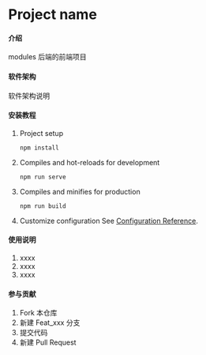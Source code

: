 # Project name

#### 介绍
modules 后端的前端项目

#### 软件架构
软件架构说明


#### 安装教程

1.  Project setup
    ```
    npm install
    ```
2.  Compiles and hot-reloads for development
    ```
    npm run serve
    ```
3.  Compiles and minifies for production
    ```
    npm run build
    ```
4.  Customize configuration
    See [Configuration Reference](https://cli.vuejs.org/config/).

#### 使用说明

1.  xxxx
2.  xxxx
3.  xxxx

#### 参与贡献

1.  Fork 本仓库
2.  新建 Feat_xxx 分支
3.  提交代码
4.  新建 Pull Request
